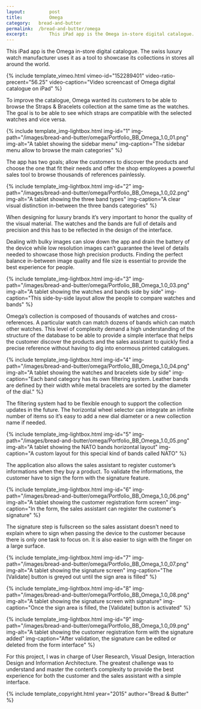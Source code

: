 ```yaml
---
layout: 		post
title: 			Omega
category: 	bread-and-butter
permalink: 	/bread-and-butter/omega
excerpt:		This iPad app is the Omega in-store digital catalogue. The swiss luxury watch manufacturer uses it as a tool to showcase its collections in stores all around the world.
---
```


This iPad app is the Omega in-store digital catalogue. The swiss luxury watch manufacturer uses it as a tool to showcase its collections in stores all around the world.

{% include template_vimeo.html vimeo-id="152289401" video-ratio-precent="56.25" video-caption="Video screencast of Omega digital catalogue on iPad" %}

To improve the catalogue, Omega wanted its customers to be able to browse the Straps & Bracelets collection at the same time as the watches. The goal is to be able to see which straps are compatible with the selected watches and vice versa.

{% include template_img-lightbox.html img-id="1" img-path="/images/bread-and-butter/omega/Portfolio_BB_Omega_1.0_01.png" img-alt="A tablet showing the sidebar menu" img-caption="The sidebar menu allow to browse the main categories" %}

The app has two goals; allow the customers to discover the products and choose the one that fit their needs and offer the shop employees a powerful sales tool to browse thousands of references painlessly. 

{% include template_img-lightbox.html img-id="2" img-path="/images/bread-and-butter/omega/Portfolio_BB_Omega_1.0_02.png" img-alt="A tablet showing the three band types" img-caption="A clear visual distinction in-between the three bands categories" %}

When designing for luxury brands it’s very important to honor the quality of the visual material. The watches and the bands are full of details and precision and this has to be reflected in the design of the interface.

Dealing with bulky images can slow down the app and drain the battery of the device while low resolution images can’t guarantee the level of details needed to showcase those high precision products. Finding the perfect balance in-between image quality and file size is essential to provide the best experience for people.

{% include template_img-lightbox.html img-id="3" img-path="/images/bread-and-butter/omega/Portfolio_BB_Omega_1.0_03.png" img-alt="A tablet showing the watches and bands side by side" img-caption="This side-by-side layout allow the people to compare watches and bands" %}

Omega’s collection is composed of thousands of watches and cross-references. A particular watch can match dozens of bands which can match other watches. This level of complexity demand a high understanding of the structure of the database to be able to provide a simple interface that helps the customer discover the products and the sales assistant to quickly find a precise reference without having to dig into enormous printed catalogues.

{% include template_img-lightbox.html img-id="4" img-path="/images/bread-and-butter/omega/Portfolio_BB_Omega_1.0_04.png" img-alt="A tablet showing the watches and bracelets side by side" img-caption="Each band category has its own filtering system. Leather bands are defined by their width while metal bracelets are sorted by the diameter of the dial." %}

The filtering system had to be flexible enough to support the collection updates in the future. The horizontal wheel selector can integrate an infinite number of items so it’s easy to add a new dial diameter or a new collection name if needed.

{% include template_img-lightbox.html img-id="5" img-path="/images/bread-and-butter/omega/Portfolio_BB_Omega_1.0_05.png" img-alt="A tablet showing the NATO bands horizontal layout" img-caption="A custom layout for this special kind of bands called NATO" %}

The application also allows the sales assistant to register customer’s informations when they buy a product. To validate the informations, the customer have to sign the form with the signature feature.

{% include template_img-lightbox.html img-id="6" img-path="/images/bread-and-butter/omega/Portfolio_BB_Omega_1.0_06.png" img-alt="A tablet showing the customer registration form screen" img-caption="In the form, the sales assistant can register the customer's signature" %}

The signature step is fullscreen so the sales assistant doesn't need to explain where to sign when passing the device to the customer because there is only one task to focus on. It is also easier to sign with the finger on a large surface.

{% include template_img-lightbox.html img-id="7" img-path="/images/bread-and-butter/omega/Portfolio_BB_Omega_1.0_07.png" img-alt="A tablet showing the signature screen" img-caption="The [Validate] button is greyed out until the sign area is filled" %}

{% include template_img-lightbox.html img-id="8" img-path="/images/bread-and-butter/omega/Portfolio_BB_Omega_1.0_08.png" img-alt="A tablet showing the signature screen with signature" img-caption="Once the sign area is filled, the [Validate] button is activated" %}

{% include template_img-lightbox.html img-id="9" img-path="/images/bread-and-butter/omega/Portfolio_BB_Omega_1.0_09.png" img-alt="A tablet showing the customer registration form with the signature added" img-caption="After validation, the signature can be edited or deleted from the form interface" %}

For this project, I was in charge of User Research, Visual Design, Interaction Design and Information Architecture. The greatest challenge was to understand and master the content’s complexity to provide the best experience for both the customer and the sales assistant with a simple interface.

{% include template_copyright.html year="2015" author="Bread & Butter" %}